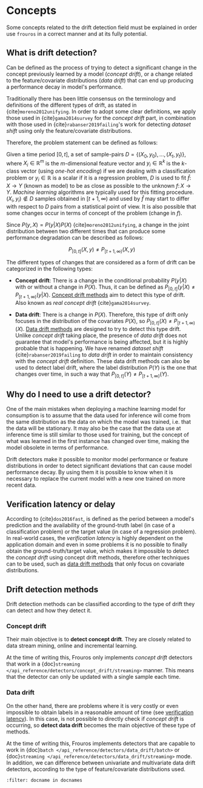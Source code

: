 # Concepts

Some concepts related to the drift detection field must be explained in order use `frouros` in a correct manner and at its fully potential.

## What is drift detection?

Can be defined as the process of trying to detect a significant change in the concept previously learned by a model (*concept drift*), or a change related to the feature/covariate distributions (*data drift*) that can end up producing a performance decay in model's performance.

Traditionally there has been little consensus on the terminology and definitions of the
different types of drift, as stated in {cite}`moreno2012unifying`. In order to adopt some
clear definitions, we apply those used in {cite}`gama2014survey` for the *concept drift* part, in combination with those used in {cite}`rabanser2019failing`'s work
for detecting *dataset shift* using only the feature/covariate distributions.

Therefore, the problem statement can be defined as follows:

Given a time period ${[0, t]}$, a set of sample-pairs ${D=\{(X_{0}, y_{0}),...,(X_{t}, y_{t})\}}$, where ${X_{i} \in \mathbb{R}^{m}}$ is the ${m}$-dimensional feature vector and ${y_{i} \in \mathbb{R}^{k}}$ is the ${k}$-class vector (using *one-hot encoding*) if we are dealing with a classification problem or ${y_{i} \in \mathbb{R}}$ is a scalar if it is a regression problem, ${D}$ is used to fit ${\hat{f} \colon X \to Y}$ (known as model) to be as close as possible to the unknown ${{f} \colon X \to Y}$. *Machine learning* algorithms are typically used for this fitting procedure. 
${(X_{i}, y_{i}) \notin D}$ samples obtained in ${[t+1, \infty)}$ and used by ${\hat{f}}$ may start to differ with respect to ${D}$ pairs from a statistical point of view. It is also possible that some changes occur in terms of concept of the problem (change in ${f}$).

Since ${P(y, X) = P(y|X) P(X)}$ {cite}`moreno2012unifying`, a change in the joint distribution between two different times that can produce some performance degradation can be described as follows:

$$
P_{[0, t]}(X, y) \neq P_{[t+1, \infty)}(X, y)
$$

The different types of changes that are considered as a form of drift can be categorized in the following types:

- **Concept drift**: There is a change in the conditional probability $P(y|X)$ with or without a change in ${P(X)}$. Thus, it can be defined as ${P_{[0, t]}(y|X) \neq P_{[t+1, \infty)}(y|X)}$. [Concept drift methods](#concept-drift) aim to detect this type of drift. Also known as *real concept drift* {cite}`gama2014survey`.

- **Data drift**: There is a change in ${P(X)}$. Therefore, this type of drift only focuses in the distribution of the covariates ${P(X)}$, so
${P_{[0, t]}(X) \neq P_{[t+1, \infty)}(X)}$. [Data drift methods](#data-drift) are designed to try to detect this type drift. Unlike *concept drift* taking place, the presence of *data drift* does not guarantee that model's performance is being affected, but it is highly probable that is happening. We have renamed *dataset shift* {cite}`rabanser2019failing` to *data drift*
in order to maintain consistency with the *concept drift* definition. These data drift methods can also be used to detect label drift, where the label distribution ${P(Y)}$ is the one that changes over time, in such a way that ${P_{[0, t]}(Y) \neq P_{[t+1, \infty)}(Y)}$.

## Why do I need to use a drift detector?

One of the main mistakes when deploying a machine learning model for consumption is to assume that the data used for inference will come from the same distribution as the data on which the model was trained, i.e. that the data will be stationary. It may also be the case that the data use at inference time is still similar to those used for training, but the concept of what was learned in the first instance has changed over time, making the model obsolete in terms of performance.

Drift detectors make it possible to monitor model performance or feature distributions in order to detect significant deviations that can cause model performance decay. By using them it is possible to know when it is necessary to replace the current model with a new one trained on more recent data.

## Verification latency or delay

According to {cite}`dos2016fast`, is defined as the period between a model's prediction and the availability of the ground-truth label (in case of a classification problem) or the target value (in case of a regression problem).
In real-world cases, the *verification latency* is highly dependent on the application domain and even in some problems it is no possible to finally obtain the ground-truth/target value, which makes it impossible to detect the *concept drift* using concept drift methods, therefore other techniques can to be used, such as [data drift methods](#data-drift) that only focus on covariate distributions.

## Drift detection methods

Drift detection methods can be classified according to the type of drift they can detect and how they detect it.

### Concept drift

Their main objective is to **detect concept drift**. They are closely related to data stream mining, online and incremental learning. 

At the time of writing this, Frouros only implements *concept drift* detectors that work in a {doc}`streaming </api_reference/detectors/concept_drift/streaming>` manner. This means that the detector can only be updated with a single sample each time. 

### Data drift

On the other hand, there are problems where it is very costly or even impossible to obtain labels in a reasonable amount of time (see [verification latency](#verification-latency-or-delay)). In this case, is not possible to directly check if *concept drift* is occurring, so **detect data drift** becomes the main objective of these type of methods.

At the time of writing this, Frouros implements detectors that are capable to work in {doc}`batch </api_reference/detectors/data_drift/batch>` or {doc}`streaming </api_reference/detectors/data_drift/streaming>` mode. In addition, we can difference between univariate and multivariate data drift detectors, according to the type of feature/covariate distributions used.
```{bibliography}
:filter: docname in docnames
```
